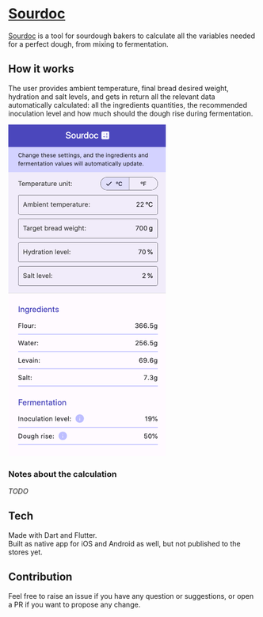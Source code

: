 # [Sourdoc](https://sourdoc.duddu.dev) 

[Sourdoc](https://sourdoc.duddu.dev) is a tool for sourdough bakers to calculate all the variables needed for a perfect dough, from mixing to fermentation.

## How it works

The user provides ambient temperature, final bread desired weight, hydration and salt levels, and gets in return all the relevant data automatically calculated: all the ingredients quantities, the recommended inoculation level and how much should the dough rise during fermentation.

![Home page screenshot](https://raw.githubusercontent.com/duddu/sourdoc/main/docs/assets/web-home-screenshot.png)

### Notes about the calculation

_TODO_

## Tech 

Made with Dart and Flutter.  
Built as native app for iOS and Android as well, but not published to the stores yet.

## Contribution

Feel free to raise an issue if you have any question or suggestions, or open a PR if you want to propose any change.